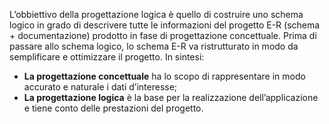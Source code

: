 L’obbiettivo della progettazione logica è quello di costruire uno schema logico in grado di descrivere tutte le informazioni del progetto E-R (schema + documentazione) prodotto in fase di progettazione concettuale.
Prima di passare allo schema logico, lo schema E-R va ristrutturato in modo da semplificare e ottimizzare il progetto.
In sintesi: 
- **La progettazione concettuale** ha lo scopo di rappresentare in modo accurato e naturale i dati d’interesse;
- **La progettazione logica** è la base per la realizzazione dell’applicazione e tiene conto delle prestazioni del progetto.